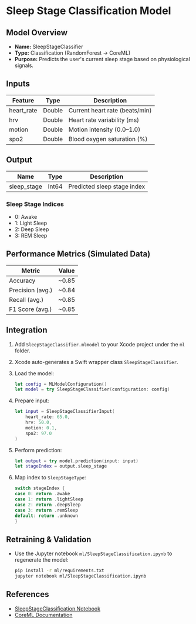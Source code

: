 # Sleep Stage Classification Model

## Model Overview

- **Name:** SleepStageClassifier
- **Type:** Classification (RandomForest → CoreML)
- **Purpose:** Predicts the user's current sleep stage based on physiological signals.

## Inputs

| Feature       | Type    | Description                     |
| ------------- | ------- | ------------------------------- |
| heart_rate    | Double  | Current heart rate (beats/min)  |
| hrv           | Double  | Heart rate variability (ms)     |
| motion        | Double  | Motion intensity (0.0–1.0)      |
| spo2          | Double  | Blood oxygen saturation (%)     |

## Output

| Name         | Type   | Description                                          |
| ------------ | ------ | ---------------------------------------------------- |
| sleep_stage  | Int64  | Predicted sleep stage index                         |

### Sleep Stage Indices

- 0: Awake
- 1: Light Sleep
- 2: Deep Sleep
- 3: REM Sleep

## Performance Metrics (Simulated Data)

| Metric             | Value       |
| ------------------ | ----------- |
| Accuracy           | ~0.85       |
| Precision (avg.)   | ~0.84       |
| Recall (avg.)      | ~0.85       |
| F1 Score (avg.)    | ~0.85       |

## Integration

1. Add `SleepStageClassifier.mlmodel` to your Xcode project under the `ml` folder.
2. Xcode auto-generates a Swift wrapper class `SleepStageClassifier`.
3. Load the model:

   ```swift
   let config = MLModelConfiguration()
   let model = try SleepStageClassifier(configuration: config)
   ```

4. Prepare input:

   ```swift
   let input = SleepStageClassifierInput(
       heart_rate: 65.0,
       hrv: 50.0,
       motion: 0.1,
       spo2: 97.0
   )
   ```

5. Perform prediction:

   ```swift
   let output = try model.prediction(input: input)
   let stageIndex = output.sleep_stage
   ```

6. Map index to `SleepStageType`:

   ```swift
   switch stageIndex {
   case 0: return .awake
   case 1: return .lightSleep
   case 2: return .deepSleep
   case 3: return .remSleep
   default: return .unknown
   }
   ```

## Retraining & Validation

- Use the Jupyter notebook `ml/SleepStageClassification.ipynb` to regenerate the model:

   ```bash
   pip install -r ml/requirements.txt
   jupyter notebook ml/SleepStageClassification.ipynb
   ```

## References

- [SleepStageClassification Notebook](ml/SleepStageClassification.ipynb)
- [CoreML Documentation](https://developer.apple.com/documentation/coreml)
